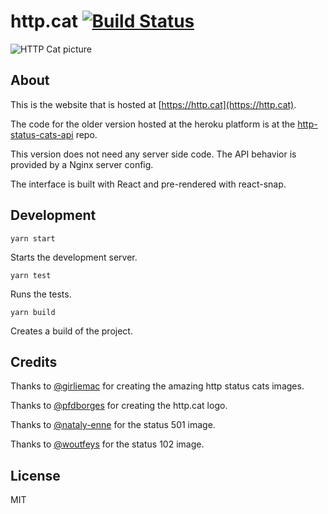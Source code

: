 #  http.cat [![Build Status](https://travis-ci.com/httpcats/http.cat.svg?branch=master)](https://travis-ci.com/httpcats/http.cat)

![HTTP Cat picture](https://http.cat/204)

## About

This is the website that is hosted at [https://http.cat](https://http.cat).

The code for the older version hosted at the heroku platform is at the [http-status-cats-api](https://github.com/rogeriopvl/http-status-cats-api) repo.

This version does not need any server side code. The API behavior is provided by a Nginx server config.

The interface is built with React and pre-rendered with react-snap.

## Development

    yarn start

Starts the development server.

    yarn test

Runs the tests.

    yarn build

Creates a build of the project.

## Credits

Thanks to [@girliemac](https://github.com/girliemac) for creating the amazing http status cats images.

Thanks to [@pfdborges](https://github.com/pfdborges) for creating the http.cat logo.

Thanks to [@nataly-enne](https://github.com/nataly-enne) for the status 501 image.

Thanks to [@woutfeys](https://github.com/woutfeys) for the status 102 image.

## License

MIT
